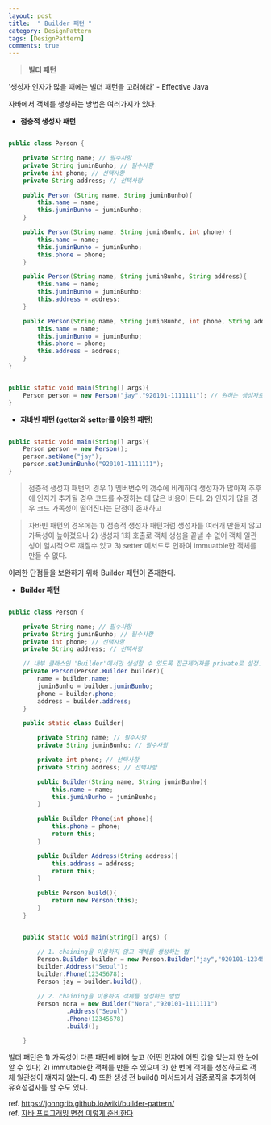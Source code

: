 ```yaml
---
layout: post
title:  " Builder 패턴 "
category: DesignPattern
tags: [DesignPattern]
comments: true
---
```


> **빌더 패턴**

'생성자 인자가 많을 때에는 빌더 패턴을 고려해라' - Effective Java

자바에서 객체를 생성하는 방법은 여러가지가 있다.

* **점층적 생성자 패턴**

```java

public class Person {

    private String name; // 필수사항
    private String juminBunho; // 필수사항
    private int phone; // 선택사항
    private String address; // 선택사항

    public Person (String name, String juminBunho){
        this.name = name;
        this.juminBunho = juminBunho;
    }

    public Person(String name, String juminBunho, int phone) {
        this.name = name;
        this.juminBunho = juminBunho;
        this.phone = phone;
    }

    public Person(String name, String juminBunho, String address){
        this.name = name;
        this.juminBunho = juminBunho;
        this.address = address;
    }

    public Person(String name, String juminBunho, int phone, String address) {
        this.name = name;
        this.juminBunho = juminBunho;
        this.phone = phone;
        this.address = address;
    }
}


public static void main(String[] args){
    Person person = new Person("jay","920101-1111111"); // 원하는 생성자로 객체를 생성한다.
}


```

* **자바빈 패턴 (getter와 setter를 이용한 패턴)**

```java

public static void main(String[] args){
    Person person = new Person();
    person.setName("jay");
    person.setJuminBunho("920101-1111111");
}

```

> 점층적 생성자 패턴의 경우
>     1) 멤버변수의 갯수에 비례하여 생성자가 많아져 추후에 인자가 추가될 경우 코드를 수정하는 데 많은 비용이 든다.
>     2) 인자가 많을 경우 코드 가독성이 떨어진다는 단점이 존재하고

> 자바빈 패턴의 경우에는
>     1) 점층적 생성자 패턴처럼 생성자를 여러개 만들지 않고 가독성이 높아졌으나
>     2) 생성자 1회 호출로 객체 생성을 끝낼 수 없어 객체 일관성이 일시적으로 꺠질수 있고
>     3) setter 메서드로 인하여 immuatble한 객체를 만들 수 없다.

이러한 단점들을 보완하기 위해 
Builder 패턴이 존재한다.


* **Builder 패턴**

```java

public class Person {

    private String name; // 필수사항
    private String juminBunho; // 필수사항
    private int phone; // 선택사항
    private String address; // 선택사항

    // 내부 클래스인 'Builder'에서만 생성할 수 있도록 접근제어자를 private로 설정.
    private Person(Person.Builder builder){
        name = builder.name;
        juminBunho = builder.juminBunho;
        phone = builder.phone;
        address = builder.address;
    }

    public static class Builder{

        private String name; // 필수사항
        private String juminBunho; // 필수사항

        private int phone; // 선택사항
        private String address; // 선택사항

        public Builder(String name, String juminBunho){
            this.name = name;
            this.juminBunho = juminBunho;
        }

        public Builder Phone(int phone){
            this.phone = phone;
            return this;
        }

        public Builder Address(String address){
            this.address = address;
            return this;
        }

        public Person build(){
            return new Person(this);
        }
    }


    public static void main(String[] args) {

        // 1. chaining을 이용하지 않고 객체를 생성하는 법
        Person.Builder builder = new Person.Builder("jay","920101-1234567");
        builder.Address("Seoul");
        builder.Phone(12345678);
        Person jay = builder.build();

        // 2. chaining을 이용하여 객체를 생성하는 방법
        Person nora = new Builder("Nora","920101-1111111")
                .Address("Seoul")
                .Phone(12345678)
                .build();

    }
```

빌더 패턴은
    1) 가독성이 다른 패턴에 비해 높고 (어떤 인자에 어떤 값을 있는지 한 눈에 알 수 있다)
    2) immutable한 객체를 만들 수 있으며
    3) 한 번에 객체를 생성하므로 객체 일관성이 꺠지지 않는다.
    4) 또한 생성 전 build() 메서드에서 검증로직을 추가하여 유효성검사를 할 수도 있다.

ref. <a href="https://johngrib.github.io/wiki/builder-pattern/">https://johngrib.github.io/wiki/builder-pattern/<br></a>
ref. <a href="https://www.aladin.co.kr/shop/wproduct.aspx?ItemId=51738448">자바 프로그래밍 면접 이렇게 준비한다</a>

